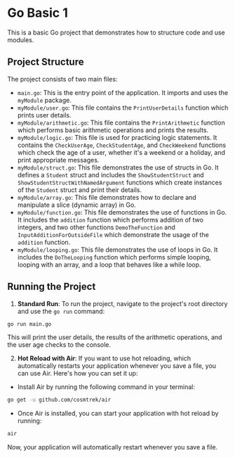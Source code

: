# Go Basic 1

This is a basic Go project that demonstrates how to structure code and use modules.

## Project Structure

The project consists of two main files:

- `main.go`: This is the entry point of the application. It imports and uses the `myModule` package.
- `myModule/user.go`: This file contains the `PrintUserDetails` function which prints user details.
- `myModule/arithmetic.go`: This file contains the `PrintArithmetic` function which performs basic arithmetic operations and prints the results.
- `myModule/logic.go`: This file is used for practicing logic statements. It contains the `CheckUserAge`, `CheckStudentAge`, and `CheckWeekend` functions which check the age of a user, whether it's a weekend or a holiday, and print appropriate messages.
- `myModule/struct.go`: This file demonstrates the use of structs in Go. It defines a `Student` struct and includes the `ShowStudentStruct` and `ShowStudentStructWithNamedArgument` functions which create instances of the `Student` struct and print their details.
- `myModule/array.go`: This file demonstrates how to declare and manipulate a slice (dynamic array) in Go.
- `myModule/function.go`: This file demonstrates the use of functions in Go. It includes the `addition` function which performs addition of two integers, and two other functions `DemoTheFunction` and `InputAdditionForOutsideFile` which demonstrate the usage of the `addition` function.
- `myModule/looping.go`: This file demonstrates the use of loops in Go. It includes the `DoTheLooping` function which performs simple looping, looping with an array, and a loop that behaves like a while loop.

## Running the Project

1. **Standard Run**: To run the project, navigate to the project's root directory and use the `go run` command:

```bash
go run main.go
```

This will print the user details, the results of the arithmetic operations, and the user age checks to the console.

2. **Hot Reload with Air**: If you want to use hot reloading, which automatically restarts your application whenever you save a file, you can use Air. Here's how you can set it up:

- Install Air by running the following command in your terminal:

```bash
go get -u github.com/cosmtrek/air
```

- Once Air is installed, you can start your application with hot reload by running:

```bash
air
```

Now, your application will automatically restart whenever you save a file.